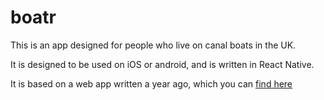 # boatr
This is an app designed for people who live on canal boats in the UK. 

It is designed to be used on iOS or android, and is written in React Native. 

It is based on a web app written a year ago, which you can [find here](https://github.com/ioreka/boatr "Boatr app on Github")